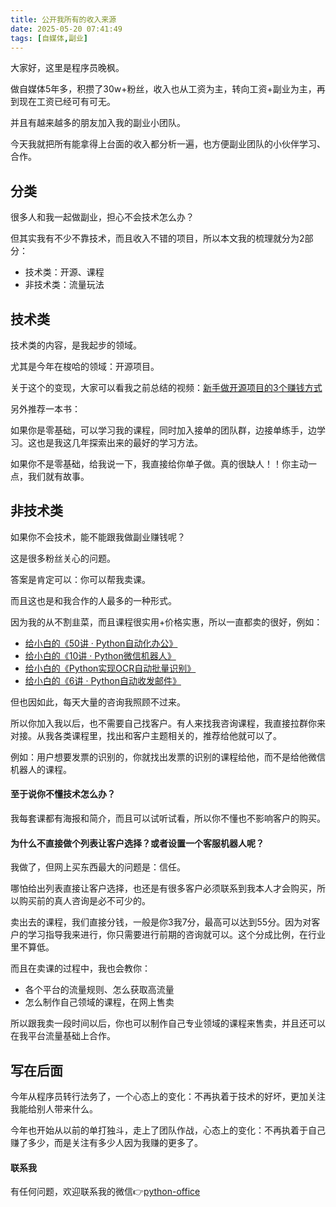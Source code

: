 ```yaml
---
title: 公开我所有的收入来源
date: 2025-05-20 07:41:49
tags: [自媒体,副业]
---
```



大家好，这里是程序员晚枫。

做自媒体5年多，积攒了30w+粉丝，收入也从工资为主，转向工资+副业为主，再到现在工资已经可有可无。

并且有越来越多的朋友加入我的副业小团队。

今天我就把所有能拿得上台面的收入都分析一遍，也方便副业团队的小伙伴学习、合作。

## 分类

很多人和我一起做副业，担心不会技术怎么办？

但其实我有不少不靠技术，而且收入不错的项目，所以本文我的梳理就分为2部分：

- 技术类：开源、课程
- 非技术类：流量玩法


## 技术类

技术类的内容，是我起步的领域。

尤其是今年在梭哈的领域：开源项目。

关于这个的变现，大家可以看我之前总结的视频：[新手做开源项目的3个赚钱方式 ](https://mbd.baidu.com/newspage/data/videolanding?nid=sv_3223079879419181339)

另外推荐一本书：


如果你是零基础，可以学习我的课程，同时加入接单的团队群，边接单练手，边学习。这也是我这几年探索出来的最好的学习方法。

如果你不是零基础，给我说一下，我直接给你单子做。真的很缺人！！你主动一点，我们就有故事。

## 非技术类

如果你不会技术，能不能跟我做副业赚钱呢？

这是很多粉丝关心的问题。

答案是肯定可以：你可以帮我卖课。

而且这也是和我合作的人最多的一种形式。

因为我的从不割韭菜，而且课程很实用+价格实惠，所以一直都卖的很好，例如：


- [给小白的《50讲 · Python自动化办公》](https://www.python-office.com/course/50-python-office.html)
- [给小白的《10讲 · Python微信机器人》](https://www.python-office.com/course-002/10-PyOfficeRobot/10-PyOfficeRobot.html)
- [给小白的《Python实现OCR自动批量识别》](https://www.python-office.com/course-002/5-poocr/5-poocr.html)
- [给小白的《6讲 · Python自动收发邮件》](https://www.python-office.com/course-002/poemail/poemail.html)


但也因如此，每天大量的咨询我照顾不过来。

所以你加入我以后，也不需要自己找客户。有人来找我咨询课程，我直接拉群你来对接。从我各类课程里，找出和客户主题相关的，推荐给他就可以了。

例如：用户想要发票的识别的，你就找出发票的识别的课程给他，而不是给他微信机器人的课程。

#### 至于说你不懂技术怎么办？

我每套课都有海报和简介，而且可以试听试看，所以你不懂也不影响客户的购买。

#### 为什么不直接做个列表让客户选择？或者设置一个客服机器人呢？

我做了，但网上买东西最大的问题是：信任。

哪怕给出列表直接让客户选择，也还是有很多客户必须联系到我本人才会购买，所以购买前的真人咨询是必不可少的。

卖出去的课程，我们直接分钱，一般是你3我7分，最高可以达到55分。因为对客户的学习指导我来进行，你只需要进行前期的咨询就可以。这个分成比例，在行业里不算低。

而且在卖课的过程中，我也会教你：
- 各个平台的流量规则、怎么获取高流量
- 怎么制作自己领域的课程，在网上售卖

所以跟我卖一段时间以后，你也可以制作自己专业领域的课程来售卖，并且还可以在我平台流量基础上合作。


## 写在后面

今年从程序员转行法务了，一个心态上的变化：不再执着于技术的好坏，更加关注我能给别人带来什么。

今年也开始从以前的单打独斗，走上了团队作战，心态上的变化：不再执着于自己赚了多少，而是关注有多少人因为我赚的更多了。



#### 联系我

有任何问题，欢迎联系我的微信👉[python-office](http://www.python4office.cn/wechat-qrcode/)
